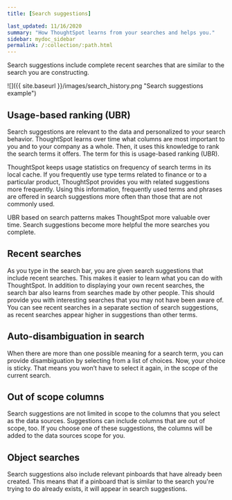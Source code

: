 ```yaml
---
title: [Search suggestions]

last_updated: 11/16/2020
summary: "How ThoughtSpot learns from your searches and helps you."
sidebar: mydoc_sidebar
permalink: /:collection/:path.html
---
```

Search suggestions include complete recent searches that are similar to the search you are constructing.

 ![]({{ site.baseurl }}/images/search_history.png "Search suggestions example")

## Usage-based ranking (UBR)

Search suggestions are relevant to the data and personalized to your search
behavior. ThoughtSpot learns over time what columns are most important to you
and to your company as a whole. Then, it uses this knowledge to rank the search terms
it offers. The term for this is usage-based ranking (UBR).

ThoughtSpot keeps usage statistics on frequency of search terms in its local
cache. If you frequently use type terms related to finance or to a particular
product, ThoughtSpot provides you with related suggestions more frequently.
Using this information, frequently used terms and phrases are offered in search
suggestions more often than those that are not commonly used.

UBR based on search patterns makes ThoughtSpot more valuable over time. Search
suggestions become more helpful the more searches you complete.

## Recent searches

As you type in the search bar, you are given search suggestions that include
recent searches. This makes it easier to learn what you can do with ThoughtSpot.
In addition to displaying your own recent searches, the search bar also learns
from searches made by other people. This should provide you with interesting
searches that you may not have been aware of. You can see recent searches in a
separate section of search suggestions, as recent searches appear higher in
suggestions than other terms.

## Auto-disambiguation in search

When there are more than one possible meaning for a search term, you can provide
disambiguation by selecting from a list of choices. Now, your choice is sticky.
That means you won’t have to select it again, in the scope of the current
search.

## Out of scope columns

Search suggestions are not limited in scope to the columns that you select as
the data sources. Suggestions can include columns that are out of scope, too. If
you choose one of these suggestions, the columns will be added to the data
sources scope for you.

## Object searches

Search suggestions also include relevant pinboards that have already been
created. This means that if a pinboard that is similar to the search you're
trying to do already exists, it will appear in search suggestions.
